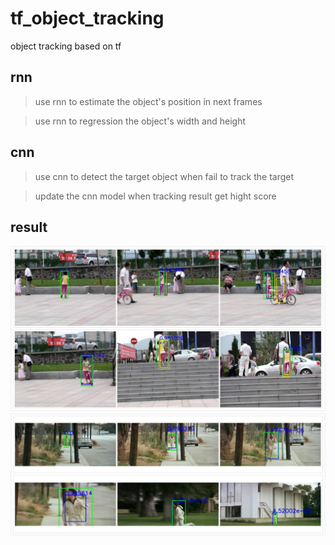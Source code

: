 # tf_object_tracking
object tracking based on tf

## rnn
>  use rnn to estimate the object's position in next frames

>  use rnn to regression the object's width and height

## cnn
>  use cnn to detect the target object when fail to track the target

>  update the cnn model when tracking result get hight score

## result
[![Watch the video](https://github.com/ggaoming/tf_object_tracking/blob/master/demo/00000001.jpg)](https://github.com/ggaoming/tf_object_tracking/blob/master/demo/vot2016_girl.avi)
[![Watch the video](https://github.com/ggaoming/tf_object_tracking/blob/master/demo/00000002.jpg)](https://github.com/ggaoming/tf_object_tracking/blob/master/demo/vot2016_girl.avi)
